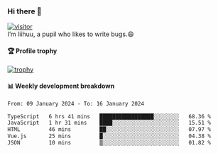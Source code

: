 ### Hi there 👋
[![visitor](https://visitor-badge.glitch.me/badge?page_id=liihuu&right_color=blue)](https://github.com/liihuu)<br>
I’m liihuu, a pupil who likes to write bugs.😄


#### 🏆 Profile trophy
[![trophy](https://github-profile-trophy.vercel.app?username=liihuu&margin-w=16&margin-h=16&rank=-C,-B)](https://github.com/liihuu)


#### 📊 Weekly development breakdown
<!--START_SECTION:waka-->

```txt
From: 09 January 2024 - To: 16 January 2024

TypeScript   6 hrs 41 mins   █████████████████░░░░░░░░   68.36 %
JavaScript   1 hr 31 mins    ████░░░░░░░░░░░░░░░░░░░░░   15.51 %
HTML         46 mins         ██░░░░░░░░░░░░░░░░░░░░░░░   07.97 %
Vue.js       25 mins         █░░░░░░░░░░░░░░░░░░░░░░░░   04.38 %
JSON         10 mins         ▒░░░░░░░░░░░░░░░░░░░░░░░░   01.82 %
```

<!--END_SECTION:waka-->

<!--
**liihuu/liihuu** is a ✨ _special_ ✨ repository because its `README.md` (this file) appears on your GitHub profile.

Here are some ideas to get you started:

- 🔭 I’m currently working on ...
- 🌱 I’m currently learning ...
- 👯 I’m looking to collaborate on ...
- 🤔 I’m looking for help with ...
- 💬 Ask me about ...
- 📫 How to reach me: ...
- 😄 Pronouns: ...
- ⚡ Fun fact: ...
-->

